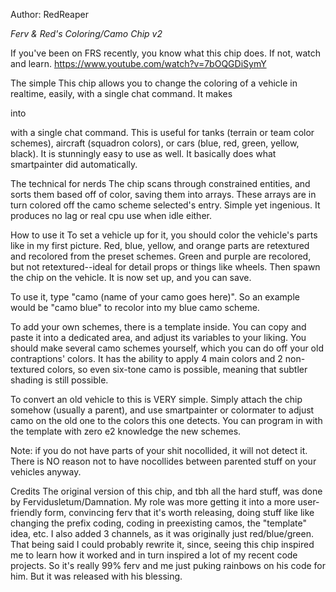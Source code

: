 Author: RedReaper

*Ferv & Red's Coloring/Camo Chip v2*

If you've been on FRS recently, you know what this chip does. If not, watch and learn.
https://www.youtube.com/watch?v=7bOQGDiSymY

The simple
This chip allows you to change the coloring of a vehicle in realtime, easily, with a single chat command. It makes

into

with a single chat command.
This is useful for tanks (terrain or team color schemes), aircraft (squadron colors), or cars (blue, red, green, yellow, black). It is stunningly easy to use as well. It basically does what smartpainter did automatically.

The technical for nerds
The chip scans through constrained entities, and sorts them based off of color, saving them into arrays. These arrays are in turn colored off the camo scheme selected's entry. Simple yet ingenious. It produces no lag or real cpu use when idle either.

How to use it
To set a vehicle up for it, you should color the vehicle's parts like in my first picture. Red, blue, yellow, and orange parts are retextured and recolored from the preset schemes. Green and purple are recolored, but not retextured--ideal for detail props or things like wheels. Then spawn the chip on the vehicle. It is now set up, and you can save.

To use it, type "camo (name of your camo goes here)". So an example would be "camo blue" to recolor into my blue camo scheme.

To add your own schemes, there is a template inside. You can copy and paste it into a dedicated area, and adjust its variables to your liking. You should make several camo schemes yourself, which you can do off your old contraptions' colors. It has the ability to apply 4 main colors and 2 non-textured colors, so even six-tone camo is possible, meaning that subtler shading is still possible.

To convert an old vehicle to this is VERY simple. Simply attach the chip somehow (usually a parent), and use smartpainter or colormater to adjust camo on the old one to the colors this one detects. You can program in with the template with zero e2 knowledge the new schemes.

Note: if you do not have parts of your shit nocollided, it will not detect it. There is NO reason not to have nocollides between parented stuff on your vehicles anyway.

Credits
The original version of this chip, and tbh all the hard stuff, was done by Fervidusletum/Damnation. My role was more getting it into a more user-friendly form, convincing ferv that it's worth releasing, doing stuff like like changing the prefix coding, coding in preexisting camos, the "template" idea, etc. I also added 3 channels, as it was originally just red/blue/green. That being said I could probably rewrite it, since, seeing this chip inspired me to learn how it worked and in turn inspired a lot of my recent code projects. So it's really 99% ferv and me just puking rainbows on his code for him. But it was released with his blessing.